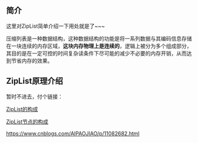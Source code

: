 ## 简介

这里对ZipList简单介绍一下用处就是了~~~

压缩列表是一种数据结构，这种数据结构的功能是将一系列数据与其编码信息存储在一块连续的内存区域，**这块内存物理上是连续的**，逻辑上被分为多个组成部分，其目的是在一定可控的时间复杂读条件下尽可能的减少不必要的内存开销，从而达到节省内存的效果。

## ZipList原理介绍

暂时不进去，付个链接：

[ZipList的构成](http://redisbook.com/preview/ziplist/list.html)

[ZipList节点的构成](redisbook.com/preview/ziplist/node.html)

https://www.cnblogs.com/AIPAOJIAO/p/11082682.html